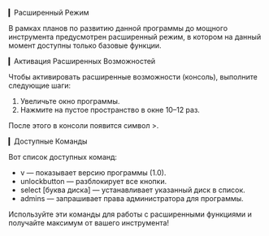 ▎Расширенный Режим

В рамках планов по развитию данной программы до мощного инструмента предусмотрен расширенный режим, в котором на данный момент доступны только базовые функции.

▎Активация Расширенных Возможностей

Чтобы активировать расширенные возможности (консоль), выполните следующие шаги:
1. Увеличьте окно программы.
2. Нажмите на пустое пространство в окне 10–12 раз.

После этого в консоли появится символ >.

▎Доступные Команды

Вот список доступных команд:

- v — показывает версию программы (1.0).
- unlockbutton — разблокирует все кнопки.
- select [буква диска] — устанавливает указанный диск в список.
- admins — запрашивает права администратора для программы.

Используйте эти команды для работы с расширенными функциями и получайте максимум от вашего инструмента!
